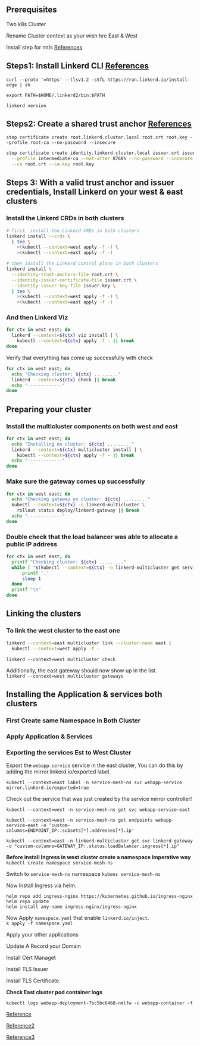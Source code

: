 
## Prerequisites
Two k8s Cluster

Rename Cluster context as your wish hre East & West

Install step for mtls [References](https://smallstep.com/docs/step-cli/installation/#debian-ubuntu)


## Steps1: Install Linkerd CLI [References](https://linkerd.io/2.15/getting-started/)

`curl --proto '=https' --tlsv1.2 -sSfL https://run.linkerd.io/install-edge | sh`

`export PATH=$HOME/.linkerd2/bin:$PATH`

`linkerd version`


## Steps2: Create a shared trust anchor [References](https://linkerd.io/2.15/tasks/multicluster/#install-linkerd)

`step certificate create root.linkerd.cluster.local root.crt root.key --profile root-ca --no-password --insecure`

```bash
step certificate create identity.linkerd.cluster.local issuer.crt issuer.key \
  --profile intermediate-ca --not-after 8760h --no-password --insecure \
  --ca root.crt --ca-key root.key
```

## Steps 3: With a valid trust anchor and issuer credentials, Install Linkerd on your west & east clusters

### Install the Linkerd CRDs in both clusters

```bash
# first, install the Linkerd CRDs in both clusters
linkerd install --crds \
  | tee \
    >(kubectl --context=west apply -f -) \
    >(kubectl --context=east apply -f -)

# then install the Linkerd control plane in both clusters
linkerd install \
  --identity-trust-anchors-file root.crt \
  --identity-issuer-certificate-file issuer.crt \
  --identity-issuer-key-file issuer.key \
  | tee \
    >(kubectl --context=west apply -f -) \
    >(kubectl --context=east apply -f -)

```

### And then Linkerd Viz

```bash
for ctx in west east; do
  linkerd --context=${ctx} viz install | \
    kubectl --context=${ctx} apply -f - || break
done
```

Verify that everything has come up successfully with check
```bash
for ctx in west east; do
  echo "Checking cluster: ${ctx} ........."
  linkerd --context=${ctx} check || break
  echo "-------------"
done
```

## Preparing your cluster
### Install the multicluster components on both west and east

```bash
for ctx in west east; do
  echo "Installing on cluster: ${ctx} ........."
  linkerd --context=${ctx} multicluster install | \
    kubectl --context=${ctx} apply -f - || break
  echo "-------------"
done
```
### Make sure the gateway comes up successfully

```bash
for ctx in west east; do
  echo "Checking gateway on cluster: ${ctx} ........."
  kubectl --context=${ctx} -n linkerd-multicluster \
    rollout status deploy/linkerd-gateway || break
  echo "-------------"
done
```

### Double check that the load balancer was able to allocate a public IP address

```bash
for ctx in west east; do
  printf "Checking cluster: ${ctx} ........."
  while [ "$(kubectl --context=${ctx} -n linkerd-multicluster get service -o 'custom-columns=:.status.loadBalancer.ingress[0].ip' --no-headers)" = "<none>" ]; do
      printf '.'
      sleep 1
  done
  printf "\n"
done
```

## Linking the clusters

### To link the west cluster to the east one

```bash
linkerd --context=east multicluster link --cluster-name east |
  kubectl --context=west apply -f -
```

`linkerd --context=west multicluster check`

Additionally, the east gateway should now show up in the list.\
`linkerd --context=west multicluster gateways`


## Installing the Application & services both clusters

### First Create same Namespace in Both Cluster

### Apply Application & Services

### Exporting the services Est to West Cluster
Export the `webapp-service` service in the east cluster, You can do this by adding the mirror.linkerd.io/exported label.

`kubectl --context=east label -n service-mesh-ns svc webapp-service mirror.linkerd.io/exported=true`

Check out the service that was just created by the service mirror controller!

`kubectl --context=west -n service-mesh-ns get svc webapp-service-east`



`kubectl --context=west -n service-mesh-ns get endpoints webapp-service-east -o 'custom-columns=ENDPOINT_IP:.subsets[*].addresses[*].ip'`



`kubectl --context=east -n linkerd-multicluster get svc linkerd-gateway -o "custom-columns=GATEWAY_IP:.status.loadBalancer.ingress[*].ip"`

**Before install Ingress in west cluster create a namespace Imperative way**
`kubectl create namespace service-mesh-ns`

Switch to `service-mesh-ns` namespace
`kubens service-mesh-ns`

Now Install Ingress via helm.
```
helm repo add ingress-nginx https://kubernetes.github.io/ingress-nginx
helm repo update
helm install any-name ingress-nginx/ingress-nginx
```

Now Apply `namespace.yaml` that enable `linkerd.io/inject`.\
`k apply -f namespace.yaml`

Apply your other applications

Update A Record your Domain

Install Cert Managet

Install TLS Issuer

Install TLS Certificate.


**Check East cluster pod container logs**

`kubectl logs webapp-deployment-7bc5bc6468-nmlfw -c webapp-container -f`



[Reference](https://linkerd.io/2.15/tasks/multicluster/)


[Reference2](https://smallstep.com/docs/step-cli/installation/#macos)


[Reference3](https://buoyant.io/blog/multi-cluster-multi-region-setup-using-linkerd-service-mesh)

  
  



